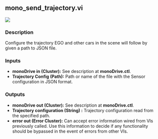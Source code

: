 ## mono_send_trajectory.vi
<p class="img_container">
<img class="lg_img" src="https://github.com/monoDriveIO/client/raw/master/WikiPhotos/LV_client/utilities/mono__send__trajectoryc.png" 
  />
</p>

### Description 
Configure the trajectory EGO and other cars in the scene will follow  by given a path to JSON file.

### Inputs

- **monoDrive in (Cluster):** See description at **monoDrive.ctl**.
- **Trajectory Config (Path):** Path or name of the file with the Sensor configuration in JSON format.

### Outputs

- **monoDrive out (Cluster):** See description at **monoDrive.ctl**.
- **Trajectory configuration (String) :** Trajectory configuration read from the specified path.
- **error out (Error Cluster):** Can accept error information wired from VIs previously called. Use this information to decide if any functionality should be bypassed in the event of errors from other VIs.

<p>&nbsp;</p>